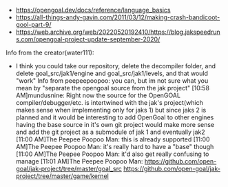 - https://opengoal.dev/docs/reference/language_basics
- https://all-things-andy-gavin.com/2011/03/12/making-crash-bandicoot-gool-part-9/
- https://web.archive.org/web/20220520192410/https://blog.jakspeedruns.com/opengoal-project-update-september-2020/


Info from the creator(water111):
- I think you could take our repository, delete the decompiler folder, and delete goal_src/jak1/engine and goal_src/jak1/levels, and that would "work"
Info from peepeepoopoo:
you can, but im not sure what you mean by "separate the opengoal source from the jak project"
[10:58 AM]mundusnine: Right now the source for the OpenGOAL compiler/debugger/etc. is intertwined with the jak's project(which makes sense when implementing only for jaks 1) but since jaks 2 is planned and it would be interesting to add OpenGoal to other engines having the base source in it's own git project would make more sense and add the git project as a submodule of jak 1 and eventually jak2
[11:00 AM]The Peepee Poopoo Man: this is already supported
[11:00 AM]The Peepee Poopoo Man: it's really hard to have a "base" though
[11:00 AM]The Peepee Poopoo Man: it'd also get really confusing to manage
[11:01 AM]The Peepee Poopoo Man: https://github.com/open-goal/jak-project/tree/master/goal_src
https://github.com/open-goal/jak-project/tree/master/game/kernel